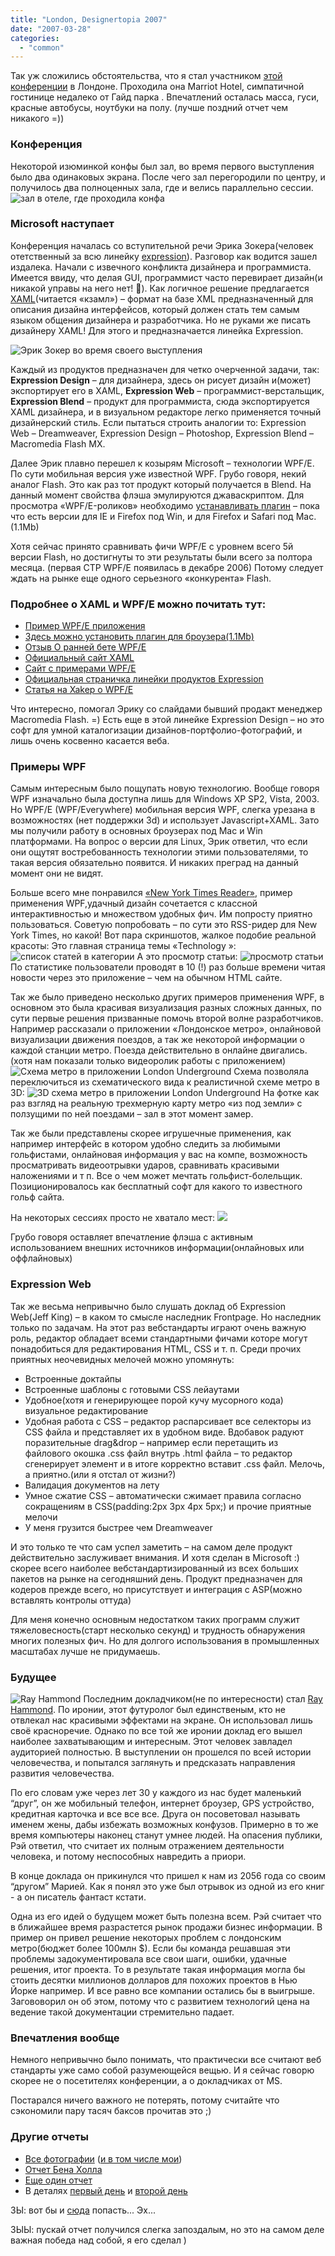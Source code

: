 ```yaml
---
title: "London, Designertopia 2007"
date: "2007-03-28"
categories: 
  - "common"
---
```


Так уж сложились обстоятельства, что я стал участником [этой конференции](http://www.designertopia.net/) в Лондоне. Проходила она Marriot Hotel, симпатичной гостинице недалеко от Гайд парка . Впечатлений осталась масса, гуси, красные автобусы, ноутбуки на полу. (лучше поздний отчет чем никакого =))

### Конференция

Некоторой изюминкой конфы был зал, во время первого выступления было два одинаковых экрана. После чего зал перегородили по центру, и получилось два полноценных зала, где и велись параллельно сессии. ![зал в отеле, где проходила конфа](/images/c1.jpg)

### Microsoft наступает

Конференция началась со вступительной речи Эрика Зокера(человек отетственный за всю линейку [expression](http://microsoft.com/expression)). Разговор как водится зашел издалека. Начали с извечного конфликта дизайнера и программиста. Имеется ввиду, что делая GUI, программист часто перевирает дизайн(и никакой управы на него нет! ). Как логичное решение предлагается [XAML](http://en.wikipedia.org/wiki/Extensible_Application_Markup_Language)(читается «кзамл») – формат на базе XML предназначенный для описания дизайна интерфейсов, который должен стать тем самым языком общения дизайнера и разработчика. Но не руками же писать дизайнеру XAML! Для этого и предназначается линейка Expression.

![Эрик Зокер во время своего выступления](/images/c2.jpg)

Каждый из продуктов предназначен для четко очерченной задачи, так: **Expression Design** – для дизайнера, здесь он рисует дизайн и(может) экспортирует его в XAML, **Expression Web** – программист-верстальщик, **Expression Blend** – продукт для программиста, сюда экспортируется XAML дизайнера, и в визуальном редакторе легко применяется точный дизайнерский стиль. Если пытаться строить аналогии то: Expression Web – Dreamweaver, Expression Design – Photoshop, Expression Blend – Macromedia Flash MX.

Далее Эрик плавно перешел к козырям Microsoft – технологии WPF/E. По сути мобильная версия уже известной WPF. Грубо говоря, некий аналог Flash. Это как раз тот продукт который получается в Blend. На данный момент свойства флэша эмулируются джаваскриптом. Для просмотра «WPF/E-роликов» необходимо [устанавливать плагин](http://msdn2.microsoft.com/en-us/asp.net/bb187452.aspx) – пока что есть версии для IE и Firefox под Win, и для Firefox и Safari под Mac.(1.1Mb)

Хотя сейчас принято сравнивать фичи WPF/E с уровнем всего 5й версии Flash, но достигнуты то эти результаты были всего за полтора месяца. (первая CTP WPF/E появилась в декабре 2006) Потому следует ждать на рынке еще одного серьезного «конкурента» Flash.

### Подробнее о XAML и WPF/E можно почитать тут:

- [Пример WPF/E приложения](http://channel9.msdn.com/playground/wpfe/PageTurn/default.html)
- [Здесь можно установить плагин для броузера(1.1Mb)](http://msdn2.microsoft.com/en-us/asp.net/bb187452.aspx)
- [Отзыв О ранней бете WPF/E](http://blogs.gotdotnet.ru/personal/allo/CommentView.aspx?guid=7D99BD12-C43F-4226-8A99-2C09FDB6560B)
- [Официальный сайт XAML](http://www.xaml.net/)
- [Сайт с примерами WPF/E](http://channel9.msdn.com/playground/wpfe/)
- [Официальная страничка линейки продуктов Expression](http://microsoft.com/expression)
- [Статья на Xakep о WPF/E](http://www.xakep.ru/post/36719/default.asp)

Что интересно, помогал Эрику со слайдами бывший продакт менеджер Macromedia Flash. =) Есть еще в этой линейке Expression Design – но это софт для умной каталогизации дизайнов-портфолио-фотографий, и лишь очень косвенно касается веба.

### Примеры WPF

Самым интересным было пощупать новую технологию. Вообще говоря WPF изначально была доступна лишь для Windows XP SP2, Vista, 2003. Но WPF/E (WPF/Everywhere) мобильная версия WPF, слегка урезана в возможностях (нет поддержки 3d) и использует Javascript+XAML. Зато мы получили работу в основных броузерах под Mac и Win платформами. На вопрос о версии для Linux, Эрик ответил, что если они ощутят востребованность технологии этими пользователями, то такая версия обязательно появится. И никаких преград на данный момент они не видят.

Больше всего мне понравился [«New York Times Reader»](http://select.nytimes.com/gst/timesreader.html), пример применения WPF,удачный дизайн сочетается с классной интерактивностью и множеством удобных фич. Им попросту приятно пользоваться. Советую попробовать – по сути это RSS-ридер для New York Times, но какой! Вот пара скриншотов, жалкое подобие реальной красоты: Это главная страница темы «Technology »: ![список статей в категории](/images/c3.jpg) А это просмотр статьи: ![просмотр статьи](/images/c4.jpg) По статистике пользователи проводят в 10 (!) раз больше времени читая новости через это приложение – чем на обычном HTML сайте.

Так же было приведено несколько других примеров применения WPF, в основном это была красивая визуализация разных сложных данных, по сути первые решения призванные помочь второй волне разработчиков. Например рассказали о приложении «Лондонское метро», онлайновой визуализации движения поездов, а так же некоторой информации о каждой станции метро. Поезда действительно в онлайне двигались. (хотя нам показали только видеоролик работы с приложением) ![Схема метро в приложении London Underground](/images/c5.jpg) Схема позволяла переключиться из схематического вида к реалистичной схеме метро в 3D: ![3D схема метро в приложении London Underground](/images/c6.jpg) На фотке как раз взгляд на реальную трехмерную карту метро «из под земли» с ползущими по ней поездами – зал в этот момент замер.

Так же были представлены скорее игрушечные применения, как например интерфейс в котором удобно следить за любимыми гольфистами, онлайновая информация у вас на компе, возможность просматривать видеоотрывки ударов, сравнивать красивыми наложениями и т п. Все о чем может мечтать гольфист-болельщик. Позиционировалось как бесплатный софт для какого то известного гольф сайта.

На некоторых сессиях просто не хватало мест: ![](/images/c8.jpg)

Грубо говоря оставляет впечатление флэша с активным использованием внешних источников информации(онлайновых или оффлайновых)

### Expression Web

Так же весьма непривычно было слушать доклад об Expression Web(Jeff King) – в каком то смысле наследник Frontpage. Но наследник только по задачам. На этот раз вебстандарты играют очень важную роль, редактор обладает всеми стандартными фичами которе могут понадобиться для редактирования HTML, CSS и т. п. Среди прочих приятных неочевидных мелочей можно упомянуть:

- Встроенные доктайпы
- Встроенные шаблоны с готовыми CSS лейаутами
- Удобное(хотя и генерирующее порой кучу мусорного кода) визуальное редактирование
- Удобная работа с CSS – редактор распарсивает все селекторы из CSS файла и представляет их в удобном виде. Вдобавок радуют поразительные drag&drop – например если перетащить из файлового окошка .css файл внутрь .html файла – то редактор сгенерирует элемент  и в итоге корректно вставит .css файл. Мелочь, а приятно.(или я отстал от жизни?)
- Валидация документов на лету
- Умное сжатие CSS – автоматически сжимает правила согласно сокращениям в CSS(padding:2px 3px 4px 5px;) и прочие приятные мелочи
- У меня грузится быстрее чем Dreamweaver

И это только те что сам успел заметить – на самом деле продукт действительно заслуживает внимания. И хотя сделан в Microsoft :) скорее всего наиболее вебстандартизированный из всех больших пакетов на рынке на сегодняшний день. Продукт предназначен для кодеров прежде всего, но присутствует и интеграция с ASP(можно вставлять контролы оттуда)

Для меня конечно основным недостатком таких программ служит тяжеловесность(старт несколько секунд) и трудность обнаружения многих полезных фич. Но для долгого использования в промышленных масштабах лучше не придумаешь.

### Будущее

![Ray Hammond](/images/c7.jpg) Последним докладчиком(не по интересности) стал [Ray Hammond](http://www.hammond.co.uk/). По иронии, этот футуролог был единственым, кто не отвлекал нас красивыми эффектами на экране. Он использовал лишь своё красноречие. Однако по все той же иронии доклад его вышел наиболее захватывающим и интересным. Этот человек завладел аудиторией полностью. В выступлении он прошелся по всей истории человечества, и попытался заглянуть и предсказать направления развития человечества.

По его словам уже через лет 30 у каждого из нас будет маленький “друг”, он же мобильный телефон, интернет броузер, GPS устройство, кредитная карточка и все все все. Друга он посоветовал называть именем жены, дабы избежать возможных конфузов. Примерно в то же время компьютеры наконец станут умнее людей. На опасения публики, Рэй ответил, что считает их полным отражением деятельности человека, и потому неспособных навредить а приори.

В конце доклада он прикинулся что пришел к нам из 2056 года со своим “другом” Марией. Как я понял это уже был отрывок из одной из его книг - а он писатель фантаст кстати.

Одна из его идей о будущем может быть полезна всем. Рэй считает что в ближайшее время разрастется рынок продажи бизнес информации. В пример он привел решение некоторых проблем с лондонским метро(бюджет более 100млн $). Если бы команда решавшая эти проблемы задокументировала все свои шаги, ошибки, удачные решения, итог проекта. То в результате такая информация могла бы стоить десятки миллионов долларов для похожих проектов в Нью Йорке например. И все равно все компании остались бы в выигрыше. Загововорил он об этом, потому что с развитием технологий цена на ведение такой документации стремительно падает.

### Впечатления вообще

Немного непривычно было понимать, что практически все считают веб стандарты уже само собой разумеющейся вещью. И я сейчас говорю скорее не о посетителях конференции, а о докладчиках от MS.

Постарался ничего важного не потерять, потому считайте что сэкономили пару тасяч баксов прочитав это ;)

### Другие отчеты

- [Все фотографии](http://flickr.com/search/?q=designertopia) ([и в том числе мои](http://flickr.com/photos/akella/sets/72157594174002385/))
- [Отчет Бена Холла](http://blog.benhall.me.uk/2007/02/designertopia-post-event.html)
- [Еще один отчет](http://blogs.msdn.com/robburke/archive/2007/02/03/designertopia-on-the-web.aspx)
- В деталях [первый день](http://blog.steel-software.com/?p=24) и [второй день](http://blog.steel-software.com/?p=25)

ЗЫ: вот бы и [сюда](http://www.vivabit.com/atmedia2007/) попасть... Эх...

ЗЫЫ: пускай отчет получился слегка запоздалым, но это на самом деле важная победа над собой, я его сделал )
